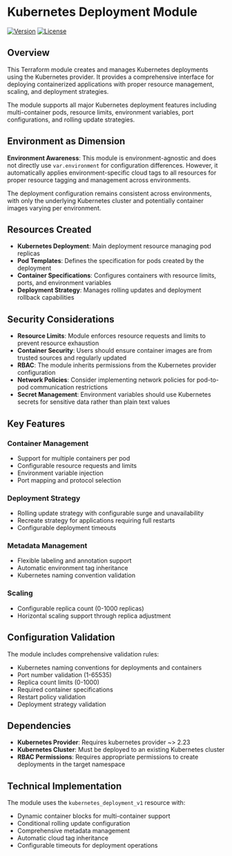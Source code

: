 # Kubernetes Deployment Module

[![Version](https://img.shields.io/badge/version-1.0-blue.svg)]()
[![License](https://img.shields.io/badge/license-MIT-green.svg)]()

## Overview

This Terraform module creates and manages Kubernetes deployments using the Kubernetes provider. It provides a comprehensive interface for deploying containerized applications with proper resource management, scaling, and deployment strategies.

The module supports all major Kubernetes deployment features including multi-container pods, resource limits, environment variables, port configurations, and rolling update strategies.

## Environment as Dimension

**Environment Awareness**: This module is environment-agnostic and does not directly use `var.environment` for configuration differences. However, it automatically applies environment-specific cloud tags to all resources for proper resource tagging and management across environments.

The deployment configuration remains consistent across environments, with only the underlying Kubernetes cluster and potentially container images varying per environment.

## Resources Created

- **Kubernetes Deployment**: Main deployment resource managing pod replicas
- **Pod Templates**: Defines the specification for pods created by the deployment
- **Container Specifications**: Configures containers with resource limits, ports, and environment variables
- **Deployment Strategy**: Manages rolling updates and deployment rollback capabilities

## Security Considerations

- **Resource Limits**: Module enforces resource requests and limits to prevent resource exhaustion
- **Container Security**: Users should ensure container images are from trusted sources and regularly updated
- **RBAC**: The module inherits permissions from the Kubernetes provider configuration
- **Network Policies**: Consider implementing network policies for pod-to-pod communication restrictions
- **Secret Management**: Environment variables should use Kubernetes secrets for sensitive data rather than plain text values

## Key Features

### Container Management
- Support for multiple containers per pod
- Configurable resource requests and limits
- Environment variable injection
- Port mapping and protocol selection

### Deployment Strategy
- Rolling update strategy with configurable surge and unavailability
- Recreate strategy for applications requiring full restarts
- Configurable deployment timeouts

### Metadata Management
- Flexible labeling and annotation support
- Automatic environment tag inheritance
- Kubernetes naming convention validation

### Scaling
- Configurable replica count (0-1000 replicas)
- Horizontal scaling support through replica adjustment

## Configuration Validation

The module includes comprehensive validation rules:
- Kubernetes naming conventions for deployments and containers
- Port number validation (1-65535)
- Replica count limits (0-1000)
- Required container specifications
- Restart policy validation
- Deployment strategy validation

## Dependencies

- **Kubernetes Provider**: Requires kubernetes provider ~> 2.23
- **Kubernetes Cluster**: Must be deployed to an existing Kubernetes cluster
- **RBAC Permissions**: Requires appropriate permissions to create deployments in the target namespace

## Technical Implementation

The module uses the `kubernetes_deployment_v1` resource with:
- Dynamic container blocks for multi-container support
- Conditional rolling update configuration
- Comprehensive metadata management
- Automatic cloud tag inheritance
- Configurable timeouts for deployment operations 
